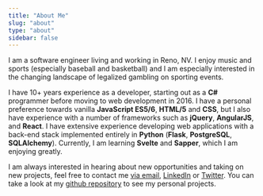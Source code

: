 ```yaml
---
title: "About Me"
slug: "about"
type: "about"
sidebar: false
---
```

<div class="fa-bullet-list">
    <p class="fa-bullet-list-item">
        <span class="fa fa-keyboard-o fa-bullet-icon"></span>I am a software engineer living and working in Reno, NV. I enjoy music and sports (especially baseball and basketball) and I am especially interested in the changing landscape of legalized gambling on sporting events.
    </p>
    <p class="fa-bullet-list-item">
        <span class="fa fa-code fa-bullet-icon"></span>I have 10+ years experience as a developer, starting out as a <strong>C#</strong> programmer before moving to web development in 2016. I have a personal preference towards vanilla <strong>JavaScript ES5/6</strong>, <strong>HTML/5</strong> and <strong>CSS</strong>, but I also have experience with a number of frameworks such as <strong>jQuery</strong>, <strong>AngularJS</strong>, and <strong>React</strong>. I have extensive experience developing web applications with a back-end stack implemented entirely in <strong>Python</strong> (<strong>Flask</strong>, <strong>PostgreSQL</strong>, <strong>SQLAlchemy</strong>). Currently, I am learning <strong>Svelte</strong> and <strong>Sapper</strong>, which I am enjoying greatly.
    </p>
    <p class="fa-bullet-list-item">
        <span class="fa fa-handshake-o fa-bullet-icon"></span>I am always interested in hearing about new opportunities and taking on new projects, feel free to contact me <a href="mailto:admin@aaronluna.dev" target="_blank">via email</a>, <a href="https://www.linkedin.com/in/aaron-luna-reno-nv/" target="_blank">LinkedIn</a> or <a href="https://twitter.com/alunablog/" target="_blank">Twitter</a>. You can take a look at my <a href="https://github.com/a-luna" target="_blank">github repository</a> to see my personal projects.
    </p>
</div>
